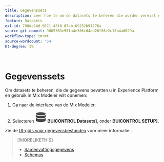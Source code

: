 ```yaml
---
title: Gegevenssets
description: Leer hoe te om de datasets te beheren die worden vereist om gegevens in Mix Modeler in te voeren.
feature: Datasets
exl-id: 788de24d-9021-48f8-87ab-09252b91276a
source-git-commit: 9085363e951a4e306c64ad28f56e2c15b4a6029a
workflow-type: tm+mt
source-wordcount: '54'
ht-degree: 3%

---
```


# Gegevenssets

Om datasets te beheren, die de gegevens bevatten u in Experience Platform en gebruik in Mix Modeler wilt opnemen:

1. Ga naar de interface van de Mix Modeler.

1. Selecteren ![Gegevens](/help/assets//icons/Data.svg) **[!UICONTROL Datasets]**, onder **[!UICONTROL SETUP]**.

Zie de [UI-gids voor gegevensbestanden](https://experienceleague.adobe.com/docs/experience-platform/catalog/datasets/user-guide.html?lang=en) voor meer informatie .

>[!MORELIKETHIS]
>
>* [Samenvattingsgegevens](overview.md)
>* [Schemas](schemas.md)
